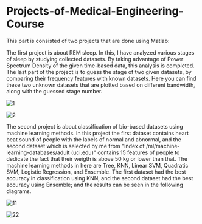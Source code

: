# Projects-of-Medical-Engineering-Course
This part is consisted of two projects that are done using Matlab:

The first project is about REM sleep. In this, I have analyzed various stages of sleep by studying collected datasets. By taking advantage of Power Spectrum Density of the given time-based data, this analysis is completed. The last part of the project is to guess the stage of two given datasets, by comparing their frequency features with known datasets. Here you can find these two unknown datasets that are plotted based on different bandwidth, along with the guessed stage number. 

![1](https://github.com/user-attachments/assets/2232d7f5-0ad4-499b-9258-38e9076a95d4)

![2](https://github.com/user-attachments/assets/9b9ba689-c047-4f6a-be8e-7015e787ee0b)

The second project is about classification of bio-based datasets using machine learning methods. In this project the first dataset contains heart beat sound of people with the labels of normal and abnormal, and the second dataset which is selected by me from "Index of /ml/machine-learning-databases/adult (uci.edu)" contains 15 features of people to dedicate the fact that their weigth is above 50 kg or lower than that. The machine learning methods in here are Tree, KNN, Linear SVM, Quadratic SVM, Logistic Regression, and Ensemble. The first dataset had the best accuracy in classification using KNN, and the second dataset had the best accuracy using Ensemble; and the results can be seen in the following diagrams.

![11](https://github.com/user-attachments/assets/0d5175a3-bfaa-4c25-bb0c-f2379d4ee6e8)

![22](https://github.com/user-attachments/assets/9f822360-0671-4aac-8cc1-af33195944cd)
